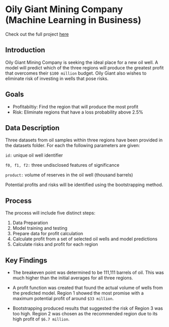 # Oily Giant Mining Company (Machine Learning in Business)

Check out the full project [here](oilygiant.ipynb)

## Introduction

Oily Giant Mining Company is seeking the ideal place for a new oil well. A model will predict which of the three regions will produce the greatest profit that overcomes their `$100 million` budget. Oily Giant also wishes to eliminate risk of investing in wells that pose risks.

## Goals
- Profitabiltiy: Find the region that will produce the most profit
- Risk: Eliminate regions that have a loss probability above 2.5%

## Data Description

Three datasets from oil samples within three regions have been provided in the datasets folder. For each the following parameters are given:

`id:` unique oil well identifier

`f0, f1, f2:` three undisclosed features of significance

`product:` volume of reserves in the oil well (thousand barrels)

Potential profits and risks will be identified using the bootstrapping method.

## Process

The process will include five distinct steps:
1. Data Preparation
2. Model training and testing
3. Prepare data for profit calculation
4. Calculate profit from a set of selected oil wells and model predictions
5. Calculate risks and profit for each region

## Key Findings
- The breakeven point was determined to be 111,111 barrels of oil. This was much higher than the initial averages for all three regions.

- A profit function was created that found the actual volume of wells from the predicted model. Region 1 showed the most promise with a maximum potential profit of around `$33 million`.

- Bootstrapping produced results that suggested the risk of Region 3 was too high. Region 2 was chosen as the recommended region due to its high profit of `$6.7 million`.